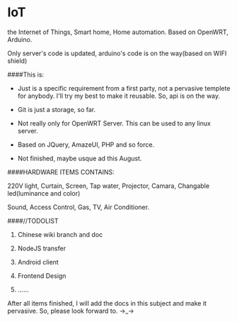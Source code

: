 # IoT
the Internet of Things, Smart home, Home automation. Based on OpenWRT, Arduino.

Only server's code is updated, arduino's code is on the way(based on WIFI shield)

####This is:

- Just is a specific requirement from a first party, not a pervasive templete for anybody. I'll try my best to make it reusable. So, api is on the way.

- Git is just a storage, so far.

- Not really only for OpenWRT Server. This can be used to any linux server.

- Based on JQuery, AmazeUI, PHP and so force.

- Not finished, maybe usque ad this August.

####HARDWARE ITEMS CONTAINS:

220V light, Curtain, Screen, Tap water, Projector, Camara, Changable led(luminance and color)

Sound, Access Control, Gas, TV, Air Conditioner.

####//TODOLIST
 
1. Chinese wiki branch and doc

2. NodeJS transfer

3. Android client

4. Frontend Design

5. ……

After all items finished, I will add the docs in this subject and make it pervasive. So, please look forward to. →_→

